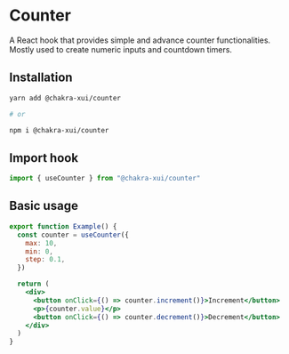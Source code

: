 # Counter

A React hook that provides simple and advance counter functionalities. Mostly
used to create numeric inputs and countdown timers.

## Installation

```sh
yarn add @chakra-xui/counter

# or

npm i @chakra-xui/counter
```

## Import hook

```js
import { useCounter } from "@chakra-xui/counter"
```

## Basic usage

```jsx
export function Example() {
  const counter = useCounter({
    max: 10,
    min: 0,
    step: 0.1,
  })

  return (
    <div>
      <button onClick={() => counter.increment()}>Increment</button>
      <p>{counter.value}</p>
      <button onClick={() => counter.decrement()}>Decrement</button>
    </div>
  )
}
```
